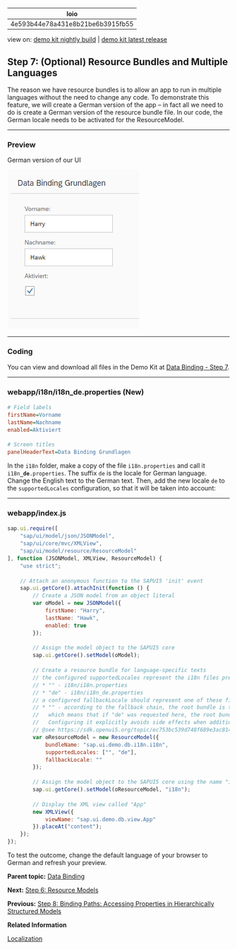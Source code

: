 <!-- loio4e593b44e78a431e8b21be6b3915fb55 -->

| loio |
| -----|
| 4e593b44e78a431e8b21be6b3915fb55 |

<div id="loio">

view on: [demo kit nightly build](https://sdk.openui5.org/nightly/#/topic/4e593b44e78a431e8b21be6b3915fb55) | [demo kit latest release](https://sdk.openui5.org/topic/4e593b44e78a431e8b21be6b3915fb55)</div>

## Step 7: \(Optional\) Resource Bundles and Multiple Languages

The reason we have resource bundles is to allow an app to run in multiple languages without the need to change any code. To demonstrate this feature, we will create a German version of the app – in fact all we need to do is create a German version of the resource bundle file. In our code, the German locale needs to be activated for the ResourceModel.

***

### Preview

   
  
<a name="loio4e593b44e78a431e8b21be6b3915fb55__fig_r1j_pst_mr"/>German version of our UI

 ![](images/loiod96cdf993b9f4344822d61d2a81d11ab_LowRes.png "German version of our UI") 

***

### Coding

You can view and download all files in the Demo Kit at [Data Binding - Step 7](https://sdk.openui5.org/entity/sap.ui.core.tutorial.databinding/sample/sap.ui.core.tutorial.databinding.07).

***

<a name="loio4e593b44e78a431e8b21be6b3915fb55__section_stj_zdp_2mb"/>

### webapp/i18n/i18n\_de.properties \(New\)

```ini
# Field labels
firstName=Vorname
lastName=Nachname
enabled=Aktiviert

# Screen titles
panelHeaderText=Data Binding Grundlagen
```

In the `i18n` folder, make a copy of the file `i18n.properties` and call it <code>i18n<b>_de</b>.properties</code>. The suffix `de` is the locale for German language. Change the English text to the German text. Then, add the new locale `de` to the `supportedLocales` configuration, so that it will be taken into account:

***

<a name="loio4e593b44e78a431e8b21be6b3915fb55__section_ttj_zdp_2mb"/>

### webapp/index.js

```js
sap.ui.require([
	"sap/ui/model/json/JSONModel",
	"sap/ui/core/mvc/XMLView",
	"sap/ui/model/resource/ResourceModel"
], function (JSONModel, XMLView, ResourceModel) {
	"use strict";

	// Attach an anonymous function to the SAPUI5 'init' event
	sap.ui.getCore().attachInit(function () {
		// Create a JSON model from an object literal
		var oModel = new JSONModel({
			firstName: "Harry",
			lastName: "Hawk",
			enabled: true
		});

		// Assign the model object to the SAPUI5 core
		sap.ui.getCore().setModel(oModel);

		// Create a resource bundle for language-specific texts
		// the configured supportedLocales represent the i18n files present:
		// * "" - i18n/i18n.properties
		// * "de" - i18n/i18n_de.properties
		// a configured fallbackLocale should represent one of these files
		// * "" - according to the fallback chain, the root bundle is the last fallback
		//   which means that if "de" was requested here, the root bundle would never be loaded.
		//   Configuring it explicitly avoids side effects when additional resource files are added.
		// @see https://sdk.openui5.org/topic/ec753bc539d748f689e3ac814e129563
		var oResourceModel = new ResourceModel({
			bundleName: "sap.ui.demo.db.i18n.i18n",
			supportedLocales: ["", "de"],
			fallbackLocale: ""
		});

		// Assign the model object to the SAPUI5 core using the name "i18n"
		sap.ui.getCore().setModel(oResourceModel, "i18n");

		// Display the XML view called "App"
		new XMLView({
			viewName: "sap.ui.demo.db.view.App"
		}).placeAt("content");
	});
});

```

To test the outcome, change the default language of your browser to German and refresh your preview.

**Parent topic:** [Data Binding](Data_Binding_e531093.md "In this tutorial, we will explain the concepts of data binding in OpenUI5.")

**Next:** [Step 6: Resource Models](Step_6_Resource_Models_9790d9a.md "Business applications also require language-specific (translatable) texts used as labels and descriptions on the user interface.")

**Previous:** [Step 8: Binding Paths: Accessing Properties in Hierarchically Structured Models](Step_8_Binding_Paths_Accessing_Properties_in_Hierarchically_Structured_Models_9373793.md "In step 6 , we stated that the fields in a resource model are arranged in a flat structure; in other words, there can be no hierarchy of properties; however, this is true only for resource models. The properties within JSON and OData models almost always are arranged in a hierarchical structure. Therefore, we should take a look at how to reference fields in a hierarchically structured model object.")

**Related Information**  


[Localization](Localization_91f217c.md "The framework concepts for text localization in OpenUI5 are aligned with the general concepts of the Java platform.")

